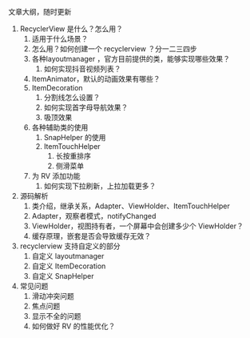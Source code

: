 
文章大纲，随时更新

1. RecyclerView 是什么？怎么用？
   1. 适用于什么场景？
   2. 怎么用？如何创建一个 recyclerview ？分一二三四步
   3. 各种layoutmanager ，官方目前提供的类，能够实现哪些效果？
      1. 如何实现抖音视频列表？
   4. ItemAnimator，默认的动画效果有哪些？
   5. ItemDecoration
      1. 分割线怎么设置？
      2. 如何实现首字母导航效果？
      3. 吸顶效果
   6. 各种辅助类的使用
      1. SnapHelper 的使用
      2. ItemTouchHelper
         1. 长按重排序
         2. 侧滑菜单
   7. 为 RV 添加功能
      1. 如何实现下拉刷新，上拉加载更多？
2. 源码解析
   1. 类介绍，继承关系，Adapter、ViewHolder、ItemTouchHelper
   2. Adapter，观察者模式，notifyChanged
   3. ViewHolder，视图持有者，一个屏幕中会创建多少个 ViewHolder？
   4. 缓存原理，嵌套是否会导致缓存无效？
3. recyclerview 支持自定义的部分
   1. 自定义 layoutmanager
   2. 自定义 ItemDecoration
   3. 自定义 SnapHelper
4. 常见问题
   1. 滑动冲突问题
   2. 焦点问题
   3. 显示不全的问题
   4. 如何做好 RV 的性能优化？
